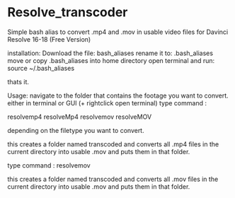 # Resolve_transcoder
Simple bash alias to convert .mp4 and .mov in usable video files for Davinci Resolve 16-18 (Free Version)

installation:
Download the file: bash_aliases 
rename it to: .bash_aliases
move or copy .bash_aliases into home directory
open terminal and run:
source ~/.bash_aliases

thats it.


Usage:
navigate to the folder that contains the footage you want to convert.
either in terminal or GUI (+ rightclick open terminal)
type command :

resolvemp4
resolveMp4
resolvemov
resolveMOV

depending on the filetype you want to convert.

this creates a folder named transcoded and converts all .mp4 files in the current directory into usable .mov and puts them in that folder.

type command :
resolvemov

this creates a folder named transcoded and converts all .mov files in the current directory into usable .mov and puts them in that folder.

